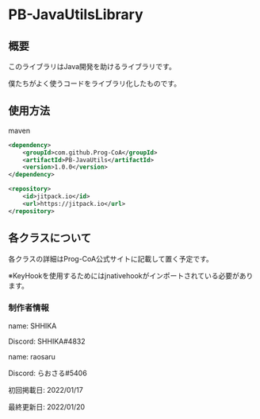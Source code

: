 # PB-JavaUtilsLibrary

## 概要

このライブラリはJava開発を助けるライブラリです。

僕たちがよく使うコードをライブラリ化したものです。

## 使用方法

maven

```xml
<dependency>
    <groupId>com.github.Prog-CoA</groupId>
    <artifactId>PB-JavaUtils</artifactId>
    <version>1.0.0</version>
</dependency>
```

```xml
<repository>
    <id>jitpack.io</id>
    <url>https://jitpack.io</url>
</repository>
```

## 各クラスについて

各クラスの詳細はProg-CoA公式サイトに記載して置く予定です。

※KeyHookを使用するためにはjnativehookがインポートされている必要があります。

### 制作者情報
name: SHHIKA

Discord: SHHIKA#4832

name: raosaru

Discord: らおさる#5406

初回掲載日: 2022/01/17

最終更新日: 2022/01/20